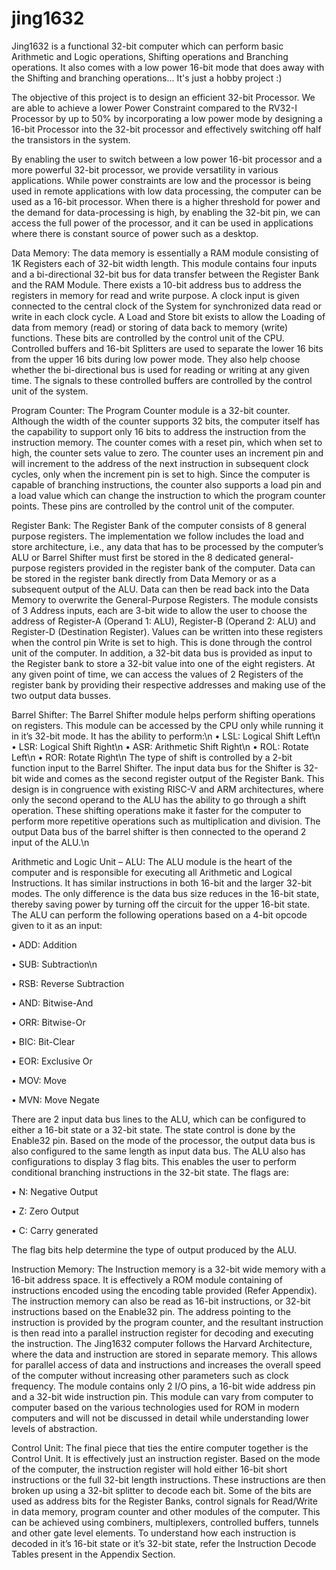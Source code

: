 # jing1632
Jing1632 is a functional 32-bit computer which can perform basic Arithmetic and Logic operations, Shifting operations and Branching operations. It also comes with a low power 16-bit mode that does away with the Shifting and branching operations... It's just a hobby project :)

The objective of this project is to design an efficient 32-bit Processor. We are able to achieve a lower Power Constraint compared to the RV32-I Processor by up to 50% by incorporating a low power mode by designing a 16-bit Processor into the 32-bit processor and effectively switching off half the transistors in the system. 

By enabling the user to switch between a low power 16-bit processor and a more powerful 32-bit processor, we provide versatility in various applications. While power constraints are low and the processor is being used in remote applications with low data processing, the computer can be used as a 16-bit processor. When there is a higher threshold for power and the demand for data-processing is high, by enabling the 32-bit pin, we can access the full power of the processor, and it can be used in applications where there is constant source of power such as a desktop.

Data Memory:
The data memory is essentially a RAM module consisting of 1K Registers each of 32-bit width length. This module contains four inputs and a bi-directional 32-bit bus for data transfer between the Register Bank and the RAM Module. There exists a 10-bit address bus to address the registers in memory for read and write purpose. A clock input is given connected to the central clock of the System for synchronized data read or write in each clock cycle. A Load and Store bit exists to allow the Loading of data from memory (read) or storing of data back to memory (write) functions. These bits are controlled by the control unit of the CPU. Controlled buffers and 16-bit Splitters are used to separate the lower 16 bits from the upper 16 bits during low power mode. They also help choose whether the bi-directional bus is used for reading or writing at any given time. The signals to these controlled buffers are controlled by the control unit of the system.

Program Counter:
The Program Counter module is a 32-bit counter. Although the width of the counter supports 32 bits, the computer itself has the capability to support only 16 bits to address the instruction from the instruction memory. The counter comes with a reset pin, which when set to high, the counter sets value to zero. The counter uses an increment pin and will increment to the address of the next instruction in subsequent clock cycles, only when the increment pin is set to high. Since the computer is capable of branching instructions, the counter also supports a load pin and a load value which can change the instruction to which the program counter points. These pins are controlled by the control unit of the computer. 

Register Bank:
The Register Bank of the computer consists of 8 general purpose registers. The implementation we follow includes the load and store architecture, i.e., any data that has to be processed by the computer’s ALU or Barrel Shifter must first be stored in the 8 dedicated general-purpose registers provided in the register bank of the computer. Data can be stored in the register bank directly from Data Memory or as a subsequent output of the ALU. Data can then be read back into the Data Memory to overwrite the General-Purpose Registers. The module consists of 3 Address inputs, each are 3-bit wide to allow the user to choose the address of Register-A (Operand 1: ALU), Register-B (Operand 2: ALU) and Register-D (Destination Register). Values can be written into these registers when the control pin Write is set to high. This is done through the control unit of the computer. In addition, a 32-bit data bus is provided as input to the Register bank to store a 32-bit value into one of the eight registers. At any given point of time, we can access the values of 2 Registers of the register bank by providing their respective addresses and making use of the two output data busses. 

Barrel Shifter:
The Barrel Shifter module helps perform shifting operations on registers. This module can be accessed by the CPU only while running it in it’s 32-bit mode. It has the ability to perform:\n
•	LSL: Logical Shift Left\n
•	LSR: Logical Shift Right\n
•	ASR: Arithmetic Shift Right\n
•	ROL: Rotate Left\n
•	ROR: Rotate Right\n
The type of shift is controlled by a 2-bit function input to the Barrel Shifter. The input data bus for the Shifter is 32-bit wide and comes as the second register output of the Register Bank. This design is in congruence with existing RISC-V and ARM architectures, where only the second operand to the ALU has the ability to go through a shift operation. These shifting operations make it faster for the computer to perform more repetitive operations such as multiplication and division. The output Data bus of the barrel shifter is then connected to the operand 2 input of the ALU.\n

Arithmetic and Logic Unit – ALU:
The ALU module is the heart of the computer and is responsible for executing all Arithmetic and Logical Instructions. It has similar instructions in both 16-bit and the larger 32-bit modes. The only difference is the data bus size reduces in the 16-bit state, thereby saving power by turning off the circuit for the upper 16-bit state. The ALU can perform the following operations based on a 4-bit opcode given to it as an input:

•	ADD: Addition

•	SUB: Subtraction\n

•	RSB: Reverse Subtraction

•	AND: Bitwise-And

•	ORR: Bitwise-Or

•	BIC: Bit-Clear

•	EOR: Exclusive Or

•	MOV: Move

•	MVN: Move Negate

There are 2 input data bus lines to the ALU, which can be configured to either a 16-bit state or a 32-bit state. The state control is done by the Enable32 pin. Based on the mode of the processor, the output data bus is also configured to the same length as input data bus. The ALU also has configurations to display 3 flag bits. This enables the user to perform conditional branching instructions in the 32-bit state. The flags are:

•	N: Negative Output

•	Z: Zero Output

•	C: Carry generated

The flag bits help determine the type of output produced by the ALU.

Instruction Memory:
The Instruction memory is a 32-bit wide memory with a 16-bit address space. It is effectively a ROM module containing of instructions encoded using the encoding table provided (Refer Appendix). The instruction memory can also be read as 16-bit instructions, or 32-bit instructions based on the Enable32 pin. The address pointing to the instruction is provided by the program counter, and the resultant instruction is then read into a parallel instruction register for decoding and executing the instruction. The Jing1632 computer follows the Harvard Architecture, where the data and instruction are stored in separate memory. This allows for parallel access of data and instructions and increases the overall speed of the computer without increasing other parameters such as clock frequency. The module contains only 2 I/O pins, a 16-bit wide address pin and a 32-bit wide instruction pin. This module can vary from computer to computer based on the various technologies used for ROM in modern computers and will not be discussed in detail while understanding lower levels of abstraction.

Control Unit:
The final piece that ties the entire computer together is the Control Unit. It is effectively just an instruction register. Based on the mode of the computer, the instruction register will hold either 16-bit short instructions or the full 32-bit length instructions. These instructions are then broken up using a 32-bit splitter to decode each bit. Some of the bits are used as address bits for the Register Banks, control signals for Read/Write in data memory, program counter and other modules of the computer. This can be achieved using combiners, multiplexers, controlled buffers, tunnels and other gate level elements. To understand how each instruction is decoded in it’s 16-bit state or it’s 32-bit state, refer the Instruction Decode Tables present in the Appendix Section.

